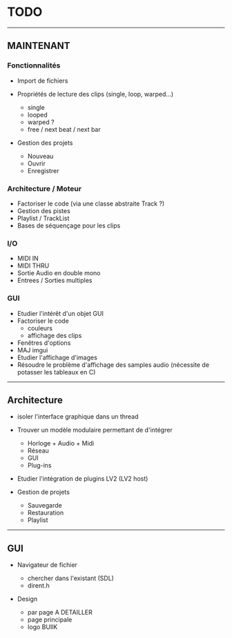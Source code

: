 # TODO

---------------
## MAINTENANT


### Fonctionnalités

* Import de fichiers

* Propriétés de lecture des clips (single, loop, warped...)
	* single
	* looped
	* warped ?
	* free / next beat / next bar

* Gestion des projets
	* Nouveau
	* Ouvrir
	* Enregistrer
	
### Architecture / Moteur

* Factoriser le code (via une classe abstraite Track ?)
* Gestion des pistes
* Playlist / TrackList
* Bases de séquençage pour les clips

### I/O

* MIDI IN
* MIDI THRU
* Sortie Audio en double mono
* Entrees / Sorties multiples

### GUI

* Etudier l'intérêt d'un objet GUI
* Factoriser le code
	* couleurs
	* affichage des clips
* Fenêtres d'options
* MAJ imgui
* Etudier l'affichage d'images
* Résoudre le problème d'affichage des samples audio (nécessite de potasser les tableaux en C)


---------------
## Architecture

* isoler l'interface graphique dans un thread

* Trouver un modèle modulaire permettant de d'intégrer 
	* Horloge + Audio + Midi
	* Réseau
	* GUI
	* Plug-ins

* Etudier l'intégration de plugins LV2 (LV2 host)

* Gestion de projets
	* Sauvegarde
	* Restauration
	* Playlist

---------------
## GUI


* Navigateur de fichier
	* chercher dans l'existant (SDL)
	* dirent.h

* Design
	* par page A DETAILLER
	* page principale
	* logo BUllK


